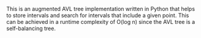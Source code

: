 This is an augmented AVL tree implementation written in Python that helps to store intervals and search for intervals that include a given point. This can be achieved in a runtime complexity of O(log n) since the AVL tree is a self-balancing tree.
